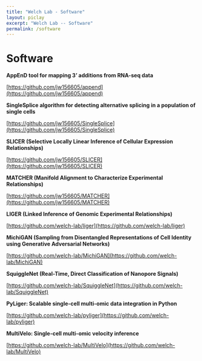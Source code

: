 ```yaml
---
title: "Welch Lab - Software"
layout: piclay
excerpt: "Welch Lab -- Software"
permalink: /software
---
```


# Software

**AppEnD tool for mapping 3’ additions from RNA-seq data**

[https://github.com/jw156605/append](https://github.com/jw156605/append)

**SingleSplice algorithm for detecting alternative splicing in a population of single cells**

[https://github.com/jw156605/SingleSplice](https://github.com/jw156605/SingleSplice)

**SLICER (Selective Locally Linear Inference of Cellular Expression Relationships)**

[https://github.com/jw156605/SLICER](https://github.com/jw156605/SLICER)

**MATCHER (Manifold Alignment to Characterize Experimental Relationships)**

[https://github.com/jw156605/MATCHER](https://github.com/jw156605/MATCHER)

**LIGER (Linked Inference of Genomic Experimental Relationships)**

[https://github.com/welch-lab/liger](https://github.com/welch-lab/liger)

**MichiGAN (Sampling from Disentangled Representations of Cell Identity using Generative Adversarial Networks)**

[https://github.com/welch-lab/MichiGAN](https://github.com/welch-lab/MichiGAN)

**SquiggleNet (Real-Time, Direct Classification of Nanopore Signals)**

[https://github.com/welch-lab/SquiggleNet](https://github.com/welch-lab/SquiggleNet)

**PyLiger: Scalable single-cell multi-omic data integration in Python**

[https://github.com/welch-lab/pyliger](https://github.com/welch-lab/pyliger)

**MultiVelo: Single-cell multi-omic velocity inference**

[https://github.com/welch-lab/MultiVelo](https://github.com/welch-lab/MultiVelo)
